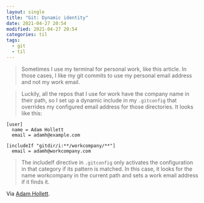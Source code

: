 ```yaml
---
layout: single
title: "Git: Dynamic identity"
date: 2021-04-27 20:54
modified: 2021-04-27 20:54
categories: til
tags:
  - git
  - til
---
```


> Sometimes I use my terminal for personal work, like this article.
> In those cases, I like my git commits to use my personal email address and not my work email.

> Luckily, all the repos that I use for work have the company name in their path,
> so I set up a dynamic include in my `.gitconfig` that overrides my configured email address for those directories.
> It looks like this:

```
[user]
  name = Adam Hollett
  email = adamh@example.com

[includeIf "gitdir/i:**/workcompany/**"]
  email = adamh@workcompany.com
```

> The includeIf directive in `.gitconfig` only activates the configuration in that category if its pattern is matched.
> In this case, it looks for the name workcompany in the current path and sets a work email address if it finds it.

Via [Adam Hollett](https://dev.to/admhlt/terminal-tricks-from-my-dotfiles-2moe).
